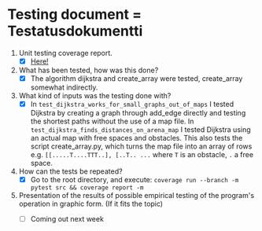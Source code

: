 # Testing document = Testatusdokumentti

1. Unit testing coverage report.<br />
   - [x] [Here!](http://jakubgrad.ddns.net:2231/HTML%20coverage/) <br />
2. What has been tested, how was this done?<br />
   - [x] The algorithm dijkstra and create_array were tested, create_array somewhat indirectly. <br />
3. What kind of inputs was the testing done with? <br />
   - [x] In `test_dijkstra_works_for_small_graphs_out_of_maps` I tested Dijkstra by creating a graph through add_edge directly and testing the shortest paths without the use of a map file. In `test_dijkstra_finds_distances_on_arena_map` I tested Dijkstra using an actual map with free spaces and obstacles. This also tests the script create_array.py, which turns the map file into an array of rows e.g. `[[.....T....TTT..], [..T.. ...` where `T` is an obstacle, `.` a free space. <br />
4. How can the tests be repeated?<br />
   - [x] Go to the root directory, and execute: `coverage run --branch -m pytest src && coverage report -m`<br />
5. Presentation of the results of possible empirical testing of the program's operation in graphic form. (If it fits the topic)<br />
   - [ ] Coming out next week<br />





